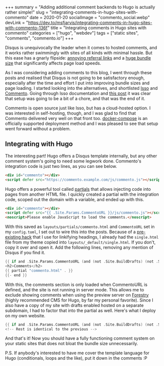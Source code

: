 +++
summary = "Adding additional comment backends to Hugo is actually rather simple!"
slug = "integrating-comments-in-hugo-sites-with-commento"
date = 2020-01-20
socialImage = "commento_social.webp"
devLink = "https://dev.to/msfjarvis/integrating-comments-in-hugo-sites-with-commento-136f"
title = "Integrating comments in Hugo sites with commento"
categories = ["hugo", "webdev"]
tags = ["static sites", "comments", "commento.io"]
+++

Disqus is unequivocally the leader when it comes to hosted comments, and it works rather swimmingly with sites of all kinds with minimal hassle. But this ease has a gnarly flipside: [annoying referral links](https://stiobhart.net/2017-02-21-disqusting/) and a [huge bundle size](https://victorzhou.com/blog/replacing-disqus/) that significantly affects page load speeds.

As I was considering adding comments to this blog, I went through these posts and realised that Disqus is not going to be satisfactory enough, especially after the time and effort I put into improving bundle sizes and page loading. I started looking into the alternatives, and shortlisted [Isso](https://posativ.org/isso) and [Commento](https://commento.io/). Going through Isso documentation and [this post](https://stiobhart.net/2017-02-24-isso-comments/) it was clear that setup was going to be a bit of a chore, and that was the end of it.

Commento is open source just like Isso, but has a cloud-hosted option. I was interested in self-hosting, though, and I was glad to find that Commento delivered very well on that front too. [docker-compose](https://docs.commento.io/installation/self-hosting/on-your-server/docker.html#with-docker-compose) is an officially supported deployment method and I was pleased to see that setup went forward without a problem.

## Integrating with Hugo

The interesting part! Hugo offers a Disqus template internally, but any other comment system's going to need some legwork done. Commento's integration code is just two lines, as you can see below.

```html
<div id="commento"></div>
<script defer src="https://commento.example.com/js/commento.js"></script>
```

Hugo offers a powerful tool called [partials](https://gohugo.io/templates/partials/#use-partials-in-your-templates) that allows injecting code into pages from another HTML file. I quickly created a partial with the integration code, scoped out the domain with a variable, and ended up with this.

```html
<div id="commento"></div>
<script defer src="{{ .Site.Params.CommentoURL }}/js/commento.js"></script>
<noscript>Please enable JavaScript to load the comments.</noscript>
```

With this saved as `layouts/partials/commento.html` and `CommentoURL` set in my `config.toml`, I set out to wire this into the posts. Because of a [pre-existing hack](https://github.com/msfjarvis/msfjarvis.dev/commit/5447bb36258934d6a5bc86be99ef91a9eeb9eb17) that I use for linkifying headings, I already had the `single.html` file from my theme copied into `layouts/_default/single.html`. If you don't, copy it over and open it. Add the following lines, removing any mention of Disqus if you find it.

```go
{{ if and .Site.Params.CommentoURL (and (not .Site.BuildDrafts) (not .Site.IsServer)) -}}
<h2>Comments</h2>
{{ partial "commento.html" . }}
{{- end }}
```

With this, the comments section is only loaded when CommentoURL is defined, and the site is not running in server mode. This allows me to exclude showing comments when using the preview server on [Forestry](https://forestry.io) (highly recommended CMS for Hugo, by far my personal favorite). Since I also have a copy of my site with drafts enabled hosted on a separate subdomain, I had to factor that into the partial as well. Here's what I deploy on my own website.

```go
{{ if and .Site.Params.CommentoURL (and (not .Site.BuildDrafts) (not .Site.IsServer)) -}}
<!-- Rest is identical to the previous -->
```

And that's it! Now you should have a fully functioning comment system on your static sites that does not bloat the bundle size unnecessarily.

P.S. If anybody's interested to have me cover the template language for Hugo (conditionals, loops and the like), put it down in the comments :P
